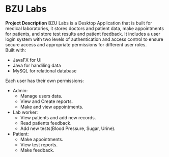 # BZU Labs
**Project Description**
BZU Labs is a Desktop Application that is built for medical laboratories, it stores doctors and patient data, make appointments for patients, and store test results and patient feedback. It includes 
a user login system with two levels of authentication and access control to ensure secure access and appropriate permissions for different user roles.  
Built with:  
  - JavaFX for UI
  - Java for handiling data
  - MySQL for relational database

Each user has their own permissions:
  - Admin:
    * Manage users data.
    * View and Create reports.
    * Make and view appointments.
  - Lab worker:
    * View patients and add new records.
    * Read patients feedback.
    * Add new tests(Blood Pressure, Sugar, Urine).
  - Patient:
    * Make appointments.
    * View test reports.
    * Make feedback.
